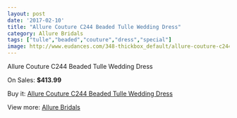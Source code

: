 ```yaml
---
layout: post
date: '2017-02-10'
title: "Allure Couture C244 Beaded Tulle Wedding Dress"
category: Allure Bridals
tags: ["tulle","beaded","couture","dress","special"]
image: http://www.eudances.com/348-thickbox_default/allure-couture-c244-beaded-tulle-wedding-dress.jpg
---
```

Allure Couture C244 Beaded Tulle Wedding Dress

On Sales: **$413.99**
<a href="https://www.eudances.com/en/allure-bridals/107-allure-couture-c244-beaded-tulle-wedding-dress.html"><amp-img layout="responsive" width="600" height="600" src="//www.eudances.com/348-thickbox_default/allure-couture-c244-beaded-tulle-wedding-dress.jpg" alt="Allure Couture C244 Beaded Tulle Wedding Dress 0" /></a>
<a href="https://www.eudances.com/en/allure-bridals/107-allure-couture-c244-beaded-tulle-wedding-dress.html"><amp-img layout="responsive" width="600" height="600" src="//www.eudances.com/349-thickbox_default/allure-couture-c244-beaded-tulle-wedding-dress.jpg" alt="Allure Couture C244 Beaded Tulle Wedding Dress 1" /></a>
<a href="https://www.eudances.com/en/allure-bridals/107-allure-couture-c244-beaded-tulle-wedding-dress.html"><amp-img layout="responsive" width="600" height="600" src="//www.eudances.com/350-thickbox_default/allure-couture-c244-beaded-tulle-wedding-dress.jpg" alt="Allure Couture C244 Beaded Tulle Wedding Dress 2" /></a>
<a href="https://www.eudances.com/en/allure-bridals/107-allure-couture-c244-beaded-tulle-wedding-dress.html"><amp-img layout="responsive" width="600" height="600" src="//www.eudances.com/351-thickbox_default/allure-couture-c244-beaded-tulle-wedding-dress.jpg" alt="Allure Couture C244 Beaded Tulle Wedding Dress 3" /></a>

Buy it: [Allure Couture C244 Beaded Tulle Wedding Dress](https://www.eudances.com/en/allure-bridals/107-allure-couture-c244-beaded-tulle-wedding-dress.html "Allure Couture C244 Beaded Tulle Wedding Dress")

View more: [Allure Bridals](https://www.eudances.com/en/2-allure-bridals "Allure Bridals")